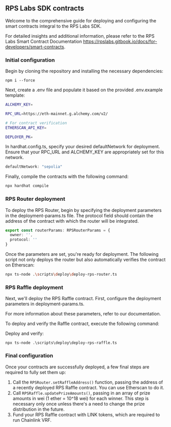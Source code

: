## RPS Labs SDK contracts
Welcome to the comprehensive guide for deploying and configuring the smart contracts integral to the RPS Labs SDK.

For detailed insights and additional information, please refer to the RPS Labs Smart Contract Documentation https://rpslabs.gitbook.io/docs/for-developers/smart-contracts.

### Initial configuration

Begin by cloning the repository and installing the necessary dependencies:
```
npm i --force
```

Next, create a .env file and populate it based on the provided .env.example template:
```bash
ALCHEMY_KEY=

RPC_URL=https://eth-mainnet.g.alchemy.com/v2/

# For contract verification
ETHERSCAN_API_KEY=

DEPLOYER_PK=
```

In hardhat.config.ts, specify your desired defaultNetwork for deployment. Ensure that your RPC_URL and ALCHEMY_KEY are appropriately set for this network.
```ts
defaultNetwork: "sepolia"
```
Finally, compile the contracts with the following command:
```bash
npx hardhat compile
```

### RPS Router deployment

To deploy the RPS Router, begin by specifying the deployment parameters in the deployment-params.ts file. The protocol field should contain the address of the contract with which the router will be integrated.

```ts
export const routerParams: RPSRouterParams = {
  owner: '',
  protocol: ''
}
```

Once the parameters are set, you're ready for deployment. The following script not only deploys the router but also automatically verifies the contract on Etherscan:
```bash
npx ts-node .\scripts\deploy\deploy-rps-router.ts  
```

### RPS Raffle deployment
Next, we'll deploy the RPS Raffle contract. First, configure the deployment parameters in deployment-params.ts.

For more information about these parameters, refer to our documentation.

To deploy and verify the Raffle contract, execute the following command:

Deploy and verify:
```
npx ts-node .\scripts\deploy\deploy-rps-raffle.ts  
```

### Final configuration
Once your contracts are successfully deployed, a few final steps are required to fully set them up:

1. Call the `RPSRouter.setRaffleAddress()` function, passing the address of a recently deployed RPS Raffle contract. You can use Etherscan to do it.
2. Call `RPSRaffle.updatePrizeAmounts()`, passing in an array of prize amounts in wei (1 ether = 10^18 wei) for each winner. This step is necessary only once unless there's a need to change the prize distribution in the future.
3. Fund your RPS Raffle contract with LINK tokens, which are required to run Chainlink VRF.